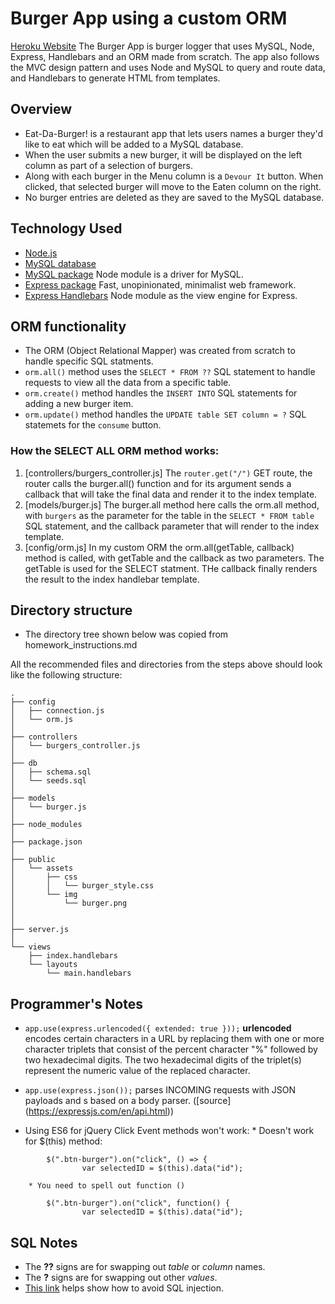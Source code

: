 # Burger App using a custom ORM
[Heroku Website](http://oc-burger.herokuapp.com/)
The Burger App is burger logger that uses MySQL, Node, Express, Handlebars and an ORM made from scratch. The app also follows the MVC design pattern and uses Node and MySQL to query and route data, and Handlebars to generate HTML from templates.

## Overview
* Eat-Da-Burger! is a restaurant app that lets users names a burger they'd like to eat which will be added to a MySQL database.
* When the user submits a new burger, it will be displayed on the left column as part of a selection of burgers.
* Along with each burger in the Menu column is a `Devour It` button. When clicked, that selected burger will move to the Eaten column on the right.
* No burger entries are deleted as they are saved to the MySQL database.

## Technology Used
* [Node.js](https://nodejs.org/)
* [MySQL database](https://www.mysql.com/)
* [MySQL package](https://www.npmjs.com/package/mysql) Node module is a driver for MySQL. 
* [Express package](https://www.npmjs.com/package/express) Fast, unopinionated, minimalist web framework.
* [Express Handlebars](https://www.npmjs.com/package/express-handlebars) Node module as the view engine for Express.

## ORM functionality
* The ORM (Object Relational Mapper) was created from scratch to handle specific SQL statments.
* `orm.all()` method uses the `SELECT * FROM ??` SQL statement to handle requests to view all the data from a specific table.
* `orm.create()` method handles the `INSERT INTO` SQL statements for adding a new burger item.
* `orm.update()` method handles the `UPDATE table SET column = ?` SQL statemets for the `consume` button.

### How the SELECT ALL ORM method works:
1. [controllers/burgers_controller.js] The `router.get("/")` GET route, the router calls the burger.all() function and for its argument sends a callback that will take the final data and render it to the index template.
2. [models/burger.js] The burger.all method here calls the orm.all method, with `burgers` as the parameter for the table in the `SELECT * FROM table` SQL statement, and the callback parameter that will render to the index template.
3. [config/orm.js] In my custom ORM the orm.all(getTable, callback) method is called, with getTable and the callback as two parameters. The getTable is used for the SELECT statment. THe callback finally renders the result to the index handlebar template.
<!-- 
### How the INSERT ORM method works:
1. When a valid text input has been submitted, the form is sent as a POST method to the `/api/burgers` route.
2. [controllers/burgers_controller.js] the `router.post("/api/burgers")` POST route receives the form data and calls the `burgers.create()` method with `req.body.name` as a parameter.
3. [models.burger.js] The `burger.create(name)` method takes in the name paramenter and callback and sends it to the orm.create() method
4. [config/orm.js] The orm.create(name, callback) method use the name parameter in the `INSERT INTO burgers (name) VALUES (?)` SQL statement as a value for `(?)`
5. After the new burger has been successfully added to the database, the page is reloaded, showing the updated list.
6. [response.json({id: result.insertId})](https://github.com/mysqljs/mysql#getting-the-id-of-an-inserted-row) returns the last insterted row id.
        

### How the UPDATE ORM method works:
1. 

## MVC Design Pattern

-->

## Directory structure

* The directory tree shown below was copied from homework_instructions.md

All the recommended files and directories from the steps above should look like the following structure:

```
.
├── config
│   ├── connection.js
│   └── orm.js
│ 
├── controllers
│   └── burgers_controller.js
│
├── db
│   ├── schema.sql
│   └── seeds.sql
│
├── models
│   └── burger.js
│ 
├── node_modules
│ 
├── package.json
│
├── public
│   └── assets
│       ├── css
│       │   └── burger_style.css
│       └── img
│           └── burger.png
│   
│
├── server.js
│
└── views
    ├── index.handlebars
    └── layouts
        └── main.handlebars
```

## Programmer's Notes
* `app.use(express.urlencoded({ extended: true }));` **urlencoded** encodes certain characters in a URL by replacing them with one or more character triplets that consist of the percent character "%" followed by two hexadecimal digits. The two hexadecimal digits of the triplet(s) represent the numeric value of the replaced character.

* `app.use(express.json());` parses INCOMING requests with JSON payloads and s based on a body parser. ([source] (https://expressjs.com/en/api.html))

* Using ES6 for jQuery Click Event methods won't work:
        * Doesn't work for $(this) method: 
```
        $(".btn-burger").on("click", () => {
                var selectedID = $(this).data("id");
```
        * You need to spell out function ()
```
        $(".btn-burger").on("click", function() {
                var selectedID = $(this).data("id");   
```

## SQL Notes
* The **??** signs are for swapping out *table* or *column* names.
* The **?** signs are for swapping out other *values*.
* [This link](https://en.wikipedia.org/wiki/SQL_injection) helps show how to avoid SQL injection.
